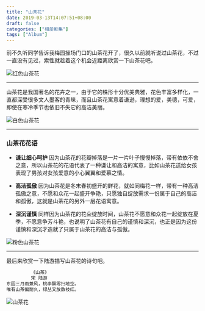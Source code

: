 ```yaml
---
title: "山茶花"
date: 2019-03-13T14:07:51+08:00
draft: false
categories: ["相册影集"]
tags: ["Album"]
---
```


前不久听同学告诉我梅园操场门口的山茶花开了，很久以前就听说过山茶花，不过一直没有见过，索性就趁着这个机会近距离欣赏一下山茶花吧。

![红色山茶花](https://raw.githubusercontent.com/bodhiye/BlogImage/master/album/camellia/shancha1.jpg)

---

山茶花是我国著名的花卉之一，由于它的株形十分优美典雅，花色丰富多样化，一直都深受很多文人墨客的青睐，而且山茶花寓意着谦逊，理想的爱，美德，可爱，即使在寒冷季节也依旧不失它的高洁美丽。

![白色山茶花](https://raw.githubusercontent.com/bodhiye/BlogImage/master/album/camellia/shancha2.jpg)

---

### 山茶花花语

- **谦让细心呵护**
因为山茶花的花瓣掉落是一片一片叶子慢慢掉落，带有依依不舍之意，所以山茶花的花语代表了一种谦让和高洁的寓意，比如山茶花送给女孩表现了男孩对女孩爱意的小心翼翼和爱慕之情。

- **高洁孤傲**
因为山茶花是冬末春初盛开的鲜花，就如同梅花一样，带有一种高洁孤傲之意，不愿和众花一起盛开争艳，只愿独自绽放需求一份属于自己的高洁和孤傲，这就是山茶花的另外一层花语寓意。

- **深沉谨慎**
同样因为山茶花的花朵绽放时间，山茶花不愿意和众花一起绽放在夏季，不愿意争芳斗艳，也说明了山茶花有自己的谨慎和深沉，也正是因为这份谨慎和深沉才造就了只属于山茶花的高洁与孤傲。

![粉色山茶花](https://raw.githubusercontent.com/bodhiye/BlogImage/master/album/camellia/shancha3.jpg)

---

最后来欣赏一下陆游描写山茶花的诗句吧。

```html
         《山茶》
         宋 陆游
东园三月雨兼风，桃李飘零扫地空。
唯有山茶偏耐久，绿丛又放数枝红。
```

![山茶花](https://raw.githubusercontent.com/bodhiye/BlogImage/master/album/camellia/shancha4.jpg)